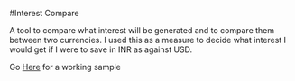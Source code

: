 #Interest Compare

A tool to compare what interest will be generated and to compare them between two currencies.
I used this as a measure to decide what interest I would get if I were to save in INR as against USD.

Go [Here](interest_compare.maheswaranm.com) for a working sample